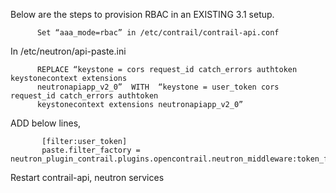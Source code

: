 Below are the steps to provision RBAC in an EXISTING 3.1 setup.
 
          Set “aaa_mode=rbac” in /etc/contrail/contrail-api.conf

In /etc/neutron/api-paste.ini

          REPLACE “keystone = cors request_id catch_errors authtoken keystonecontext extensions     
          neutronapiapp_v2_0”  WITH  “keystone = user_token cors request_id catch_errors authtoken  
          keystonecontext extensions neutronapiapp_v2_0”

ADD below lines,

           [filter:user_token]
           paste.filter_factory = neutron_plugin_contrail.plugins.opencontrail.neutron_middleware:token_factory
 
Restart contrail-api, neutron services